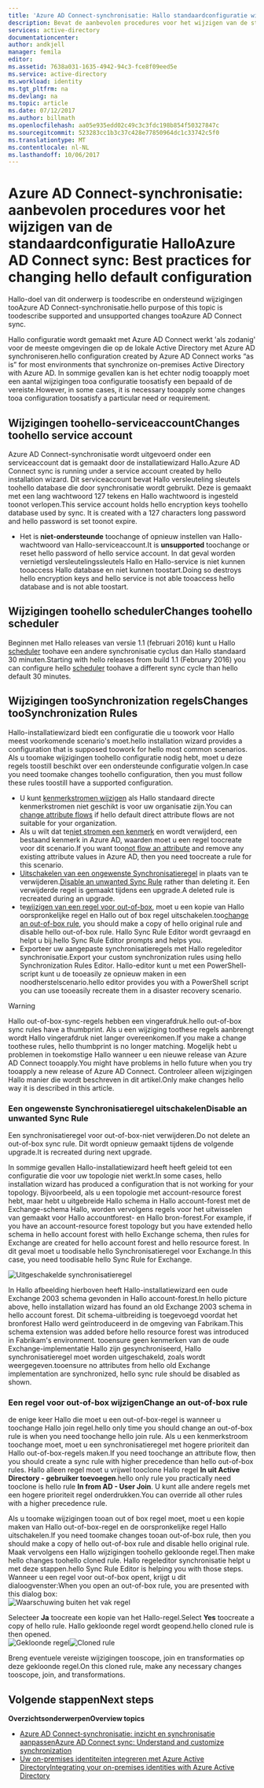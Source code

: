 ```yaml
---
title: 'Azure AD Connect-synchronisatie: Hallo standaardconfiguratie wijzigen | Microsoft Docs'
description: Bevat de aanbevolen procedures voor het wijzigen van de standaardconfiguratie Hallo van Azure AD Connect-synchronisatie.
services: active-directory
documentationcenter: 
author: andkjell
manager: femila
editor: 
ms.assetid: 7638a031-1635-4942-94c3-fce8f09eed5e
ms.service: active-directory
ms.workload: identity
ms.tgt_pltfrm: na
ms.devlang: na
ms.topic: article
ms.date: 07/12/2017
ms.author: billmath
ms.openlocfilehash: aa05e935edd02c49c3c3fdc198b854f50327847c
ms.sourcegitcommit: 523283cc1b3c37c428e77850964dc1c33742c5f0
ms.translationtype: MT
ms.contentlocale: nl-NL
ms.lasthandoff: 10/06/2017
---
```

# <a name="azure-ad-connect-sync-best-practices-for-changing-hello-default-configuration"></a><span data-ttu-id="4b428-103">Azure AD Connect-synchronisatie: aanbevolen procedures voor het wijzigen van de standaardconfiguratie Hallo</span><span class="sxs-lookup"><span data-stu-id="4b428-103">Azure AD Connect sync: Best practices for changing hello default configuration</span></span>
<span data-ttu-id="4b428-104">Hallo-doel van dit onderwerp is toodescribe en ondersteund wijzigingen tooAzure AD Connect-synchronisatie.</span><span class="sxs-lookup"><span data-stu-id="4b428-104">hello purpose of this topic is toodescribe supported and unsupported changes tooAzure AD Connect sync.</span></span>

<span data-ttu-id="4b428-105">Hallo configuratie wordt gemaakt met Azure AD Connect werkt 'als zodanig' voor de meeste omgevingen die op de lokale Active Directory met Azure AD synchroniseren.</span><span class="sxs-lookup"><span data-stu-id="4b428-105">hello configuration created by Azure AD Connect works “as is” for most environments that synchronize on-premises Active Directory with Azure AD.</span></span> <span data-ttu-id="4b428-106">In sommige gevallen kan is het echter nodig tooapply moet een aantal wijzigingen tooa configuratie toosatisfy een bepaald of de vereiste.</span><span class="sxs-lookup"><span data-stu-id="4b428-106">However, in some cases, it is necessary tooapply some changes tooa configuration toosatisfy a particular need or requirement.</span></span>

## <a name="changes-toohello-service-account"></a><span data-ttu-id="4b428-107">Wijzigingen toohello-serviceaccount</span><span class="sxs-lookup"><span data-stu-id="4b428-107">Changes toohello service account</span></span>
<span data-ttu-id="4b428-108">Azure AD Connect-synchronisatie wordt uitgevoerd onder een serviceaccount dat is gemaakt door de installatiewizard Hallo.</span><span class="sxs-lookup"><span data-stu-id="4b428-108">Azure AD Connect sync is running under a service account created by hello installation wizard.</span></span> <span data-ttu-id="4b428-109">Dit serviceaccount bevat Hallo versleuteling sleutels toohello database die door synchronisatie wordt gebruikt. Deze is gemaakt met een lang wachtwoord 127 tekens en Hallo wachtwoord is ingesteld toonot verlopen.</span><span class="sxs-lookup"><span data-stu-id="4b428-109">This service account holds hello encryption keys toohello database used by sync. It is created with a 127 characters long password and hello password is set toonot expire.</span></span>

* <span data-ttu-id="4b428-110">Het is **niet-ondersteunde** toochange of opnieuw instellen van Hallo-wachtwoord van Hallo-serviceaccount.</span><span class="sxs-lookup"><span data-stu-id="4b428-110">It is **unsupported** toochange or reset hello password of hello service account.</span></span> <span data-ttu-id="4b428-111">In dat geval worden vernietigd versleutelingssleutels Hallo en Hallo-service is niet kunnen tooaccess Hallo database en niet kunnen toostart.</span><span class="sxs-lookup"><span data-stu-id="4b428-111">Doing so destroys hello encryption keys and hello service is not able tooaccess hello database and is not able toostart.</span></span>

## <a name="changes-toohello-scheduler"></a><span data-ttu-id="4b428-112">Wijzigingen toohello scheduler</span><span class="sxs-lookup"><span data-stu-id="4b428-112">Changes toohello scheduler</span></span>
<span data-ttu-id="4b428-113">Beginnen met Hallo releases van versie 1.1 (februari 2016) kunt u Hallo [scheduler](active-directory-aadconnectsync-feature-scheduler.md) toohave een andere synchronisatie cyclus dan Hallo standaard 30 minuten.</span><span class="sxs-lookup"><span data-stu-id="4b428-113">Starting with hello releases from build 1.1 (February 2016) you can configure hello [scheduler](active-directory-aadconnectsync-feature-scheduler.md) toohave a different sync cycle than hello default 30 minutes.</span></span>

## <a name="changes-toosynchronization-rules"></a><span data-ttu-id="4b428-114">Wijzigingen tooSynchronization regels</span><span class="sxs-lookup"><span data-stu-id="4b428-114">Changes tooSynchronization Rules</span></span>
<span data-ttu-id="4b428-115">Hallo-installatiewizard biedt een configuratie die u toowork voor Hallo meest voorkomende scenario's moet.</span><span class="sxs-lookup"><span data-stu-id="4b428-115">hello installation wizard provides a configuration that is supposed toowork for hello most common scenarios.</span></span> <span data-ttu-id="4b428-116">Als u toomake wijzigingen toohello configuratie nodig hebt, moet u deze regels toostill beschikt over een ondersteunde configuratie volgen.</span><span class="sxs-lookup"><span data-stu-id="4b428-116">In case you need toomake changes toohello configuration, then you must follow these rules toostill have a supported configuration.</span></span>

* <span data-ttu-id="4b428-117">U kunt [kenmerkstromen wijzigen](active-directory-aadconnectsync-change-the-configuration.md#other-common-attribute-flow-changes) als Hallo standaard directe kenmerkstromen niet geschikt is voor uw organisatie zijn.</span><span class="sxs-lookup"><span data-stu-id="4b428-117">You can [change attribute flows](active-directory-aadconnectsync-change-the-configuration.md#other-common-attribute-flow-changes) if hello default direct attribute flows are not suitable for your organization.</span></span>
* <span data-ttu-id="4b428-118">Als u wilt dat te[niet stromen een kenmerk](active-directory-aadconnectsync-change-the-configuration.md#do-not-flow-an-attribute) en wordt verwijderd, een bestaand kenmerk in Azure AD, waarden moet u een regel toocreate voor dit scenario.</span><span class="sxs-lookup"><span data-stu-id="4b428-118">If you want too[not flow an attribute](active-directory-aadconnectsync-change-the-configuration.md#do-not-flow-an-attribute) and remove any existing attribute values in Azure AD, then you need toocreate a rule for this scenario.</span></span>
* <span data-ttu-id="4b428-119">[Uitschakelen van een ongewenste Synchronisatieregel](#disable-an-unwanted-sync-rule) in plaats van te verwijderen.</span><span class="sxs-lookup"><span data-stu-id="4b428-119">[Disable an unwanted Sync Rule](#disable-an-unwanted-sync-rule) rather than deleting it.</span></span> <span data-ttu-id="4b428-120">Een verwijderde regel is gemaakt tijdens een upgrade.</span><span class="sxs-lookup"><span data-stu-id="4b428-120">A deleted rule is recreated during an upgrade.</span></span>
* <span data-ttu-id="4b428-121">te[wijzigen van een regel voor out-of-box](#change-an-out-of-box-rule), moet u een kopie van Hallo oorspronkelijke regel en Hallo out of box regel uitschakelen.</span><span class="sxs-lookup"><span data-stu-id="4b428-121">too[change an out-of-box rule](#change-an-out-of-box-rule), you should make a copy of hello original rule and disable hello out-of-box rule.</span></span> <span data-ttu-id="4b428-122">Hallo Sync Rule Editor wordt gevraagd en helpt u bij.</span><span class="sxs-lookup"><span data-stu-id="4b428-122">hello Sync Rule Editor prompts and helps you.</span></span>
* <span data-ttu-id="4b428-123">Exporteer uw aangepaste synchronisatieregels met Hallo regeleditor synchronisatie.</span><span class="sxs-lookup"><span data-stu-id="4b428-123">Export your custom synchronization rules using hello Synchronization Rules Editor.</span></span> <span data-ttu-id="4b428-124">Hallo-editor kunt u met een PowerShell-script kunt u de tooeasily ze opnieuw maken in een noodherstelscenario.</span><span class="sxs-lookup"><span data-stu-id="4b428-124">hello editor provides you with a PowerShell script you can use tooeasily recreate them in a disaster recovery scenario.</span></span>

> [!WARNING]
> <span data-ttu-id="4b428-125">Hallo out-of-box-sync-regels hebben een vingerafdruk.</span><span class="sxs-lookup"><span data-stu-id="4b428-125">hello out-of-box sync rules have a thumbprint.</span></span> <span data-ttu-id="4b428-126">Als u een wijziging toothese regels aanbrengt wordt Hallo vingerafdruk niet langer overeenkomen.</span><span class="sxs-lookup"><span data-stu-id="4b428-126">If you make a change toothese rules, hello thumbprint is no longer matching.</span></span> <span data-ttu-id="4b428-127">Mogelijk hebt u problemen in toekomstige Hallo wanneer u een nieuwe release van Azure AD Connect tooapply.</span><span class="sxs-lookup"><span data-stu-id="4b428-127">You might have problems in hello future when you try tooapply a new release of Azure AD Connect.</span></span> <span data-ttu-id="4b428-128">Controleer alleen wijzigingen Hallo manier die wordt beschreven in dit artikel.</span><span class="sxs-lookup"><span data-stu-id="4b428-128">Only make changes hello way it is described in this article.</span></span>

### <a name="disable-an-unwanted-sync-rule"></a><span data-ttu-id="4b428-129">Een ongewenste Synchronisatieregel uitschakelen</span><span class="sxs-lookup"><span data-stu-id="4b428-129">Disable an unwanted Sync Rule</span></span>
<span data-ttu-id="4b428-130">Een synchronisatieregel voor out-of-box-niet verwijderen.</span><span class="sxs-lookup"><span data-stu-id="4b428-130">Do not delete an out-of-box sync rule.</span></span> <span data-ttu-id="4b428-131">Dit wordt opnieuw gemaakt tijdens de volgende upgrade.</span><span class="sxs-lookup"><span data-stu-id="4b428-131">It is recreated during next upgrade.</span></span>

<span data-ttu-id="4b428-132">In sommige gevallen Hallo-installatiewizard heeft heeft geleid tot een configuratie die voor uw topologie niet werkt.</span><span class="sxs-lookup"><span data-stu-id="4b428-132">In some cases, hello installation wizard has produced a configuration that is not working for your topology.</span></span> <span data-ttu-id="4b428-133">Bijvoorbeeld, als u een topologie met account-resource forest hebt, maar hebt u uitgebreide Hallo schema in Hallo account-forest met de Exchange-schema Hallo, worden vervolgens regels voor het uitwisselen van gemaakt voor Hallo accountforest- en Hallo bron-forest.</span><span class="sxs-lookup"><span data-stu-id="4b428-133">For example, if you have an account-resource forest topology but you have extended hello schema in hello account forest with hello Exchange schema, then rules for Exchange are created for hello account forest and hello resource forest.</span></span> <span data-ttu-id="4b428-134">In dit geval moet u toodisable hello Synchronisatieregel voor Exchange.</span><span class="sxs-lookup"><span data-stu-id="4b428-134">In this case, you need toodisable hello Sync Rule for Exchange.</span></span>

![Uitgeschakelde synchronisatieregel](./media/active-directory-aadconnectsync-best-practices-changing-default-configuration/exchangedisabledrule.png)

<span data-ttu-id="4b428-136">In Hallo afbeelding hierboven heeft Hallo-installatiewizard een oude Exchange 2003 schema gevonden in Hallo account-forest.</span><span class="sxs-lookup"><span data-stu-id="4b428-136">In hello picture above, hello installation wizard has found an old Exchange 2003 schema in hello account forest.</span></span> <span data-ttu-id="4b428-137">Dit schema-uitbreiding is toegevoegd voordat het bronforest Hallo werd geïntroduceerd in de omgeving van Fabrikam.</span><span class="sxs-lookup"><span data-stu-id="4b428-137">This schema extension was added before hello resource forest was introduced in Fabrikam's environment.</span></span> <span data-ttu-id="4b428-138">tooensure geen kenmerken van de oude Exchange-implementatie Hallo zijn gesynchroniseerd, Hallo synchronisatieregel moet worden uitgeschakeld, zoals wordt weergegeven.</span><span class="sxs-lookup"><span data-stu-id="4b428-138">tooensure no attributes from hello old Exchange implementation are synchronized, hello sync rule should be disabled as shown.</span></span>

### <a name="change-an-out-of-box-rule"></a><span data-ttu-id="4b428-139">Een regel voor out-of-box wijzigen</span><span class="sxs-lookup"><span data-stu-id="4b428-139">Change an out-of-box rule</span></span>
<span data-ttu-id="4b428-140">de enige keer Hallo die moet u een out-of-box-regel is wanneer u toochange Hallo join regel.</span><span class="sxs-lookup"><span data-stu-id="4b428-140">hello only time you should change an out-of-box rule is when you need toochange hello join rule.</span></span> <span data-ttu-id="4b428-141">Als u een kenmerkstroom toochange moet, moet u een synchronisatieregel met hogere prioriteit dan Hallo out-of-box-regels maken.</span><span class="sxs-lookup"><span data-stu-id="4b428-141">If you need toochange an attribute flow, then you should create a sync rule with higher precedence than hello out-of-box rules.</span></span> <span data-ttu-id="4b428-142">Hallo alleen regel moet u vrijwel tooclone Hallo regel **In uit Active Directory - gebruiker toevoegen**.</span><span class="sxs-lookup"><span data-stu-id="4b428-142">hello only rule you practically need tooclone is hello rule **In from AD - User Join**.</span></span> <span data-ttu-id="4b428-143">U kunt alle andere regels met een hogere prioriteit regel onderdrukken.</span><span class="sxs-lookup"><span data-stu-id="4b428-143">You can override all other rules with a higher precedence rule.</span></span>

<span data-ttu-id="4b428-144">Als u toomake wijzigingen tooan out of box regel moet, moet u een kopie maken van Hallo out-of-box-regel en de oorspronkelijke regel Hallo uitschakelen.</span><span class="sxs-lookup"><span data-stu-id="4b428-144">If you need toomake changes tooan out-of-box rule, then you should make a copy of hello out-of-box rule and disable hello original rule.</span></span> <span data-ttu-id="4b428-145">Maak vervolgens een Hallo wijzigingen toohello gekloonde regel.</span><span class="sxs-lookup"><span data-stu-id="4b428-145">Then make hello changes toohello cloned rule.</span></span> <span data-ttu-id="4b428-146">Hallo regeleditor synchronisatie helpt u met deze stappen.</span><span class="sxs-lookup"><span data-stu-id="4b428-146">hello Sync Rule Editor is helping you with those steps.</span></span> <span data-ttu-id="4b428-147">Wanneer u een regel voor out-of-box opent, krijgt u dit dialoogvenster:</span><span class="sxs-lookup"><span data-stu-id="4b428-147">When you open an out-of-box rule, you are presented with this dialog box:</span></span>  
![Waarschuwing buiten het vak regel](./media/active-directory-aadconnectsync-best-practices-changing-default-configuration/warningoutofboxrule.png)

<span data-ttu-id="4b428-149">Selecteer **Ja** toocreate een kopie van het Hallo-regel.</span><span class="sxs-lookup"><span data-stu-id="4b428-149">Select **Yes** toocreate a copy of hello rule.</span></span> <span data-ttu-id="4b428-150">Hallo gekloonde regel wordt geopend.</span><span class="sxs-lookup"><span data-stu-id="4b428-150">hello cloned rule is then opened.</span></span>  
<span data-ttu-id="4b428-151">![Gekloonde regel](./media/active-directory-aadconnectsync-best-practices-changing-default-configuration/clonedrule.png)</span><span class="sxs-lookup"><span data-stu-id="4b428-151">![Cloned rule](./media/active-directory-aadconnectsync-best-practices-changing-default-configuration/clonedrule.png)</span></span>

<span data-ttu-id="4b428-152">Breng eventuele vereiste wijzigingen tooscope, join en transformaties op deze gekloonde regel.</span><span class="sxs-lookup"><span data-stu-id="4b428-152">On this cloned rule, make any necessary changes tooscope, join, and transformations.</span></span>

## <a name="next-steps"></a><span data-ttu-id="4b428-153">Volgende stappen</span><span class="sxs-lookup"><span data-stu-id="4b428-153">Next steps</span></span>
<span data-ttu-id="4b428-154">**Overzichtsonderwerpen**</span><span class="sxs-lookup"><span data-stu-id="4b428-154">**Overview topics**</span></span>

* [<span data-ttu-id="4b428-155">Azure AD Connect-synchronisatie: inzicht en synchronisatie aanpassen</span><span class="sxs-lookup"><span data-stu-id="4b428-155">Azure AD Connect sync: Understand and customize synchronization</span></span>](active-directory-aadconnectsync-whatis.md)
* [<span data-ttu-id="4b428-156">Uw on-premises identiteiten integreren met Azure Active Directory</span><span class="sxs-lookup"><span data-stu-id="4b428-156">Integrating your on-premises identities with Azure Active Directory</span></span>](active-directory-aadconnect.md)
